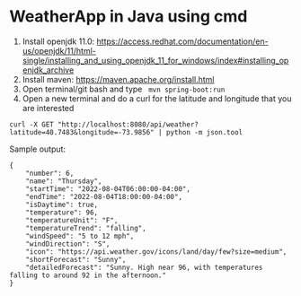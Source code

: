 # WeatherApp in Java using cmd
1. Install openjdk 11.0: https://access.redhat.com/documentation/en-us/openjdk/11/html-single/installing_and_using_openjdk_11_for_windows/index#installing_openjdk_archive
2. Install maven: https://maven.apache.org/install.html
3. Open terminal/git bash and type 
``` mvn spring-boot:run```
4. Open a new terminal and do a curl for the latitude and longitude that you are interested
```
curl -X GET "http://localhost:8080/api/weather?latitude=40.7483&longitude=-73.9856" | python -m json.tool
```
Sample output:
```
{
    "number": 6,
    "name": "Thursday",
    "startTime": "2022-08-04T06:00:00-04:00",
    "endTime": "2022-08-04T18:00:00-04:00",
    "isDaytime": true,
    "temperature": 96,
    "temperatureUnit": "F",
    "temperatureTrend": "falling",
    "windSpeed": "5 to 12 mph",
    "windDirection": "S",
    "icon": "https://api.weather.gov/icons/land/day/few?size=medium",
    "shortForecast": "Sunny",
    "detailedForecast": "Sunny. High near 96, with temperatures falling to around 92 in the afternoon."
}
```

